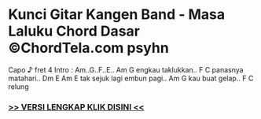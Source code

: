 
 # Kunci Gitar Kangen Band - Masa Laluku Chord Dasar ©ChordTela.com psyhn


Capo ♪ fret 4 Intro : Am..G..F..E.. Am G engkau taklukkan.. F C panasnya matahari.. Dm E Am E tak sejuk lagi embun pagi.. Am G kau buat gelap.. F C relung

###  <a href="https://shortlighzx.web.app?sq=Kunci Gitar Kangen Band - Masa Laluku Chord Dasar ©ChordTela.com"> >> VERSI LENGKAP KLIK DISINI << </a>
